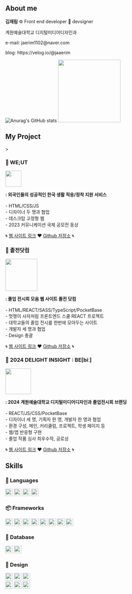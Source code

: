 
<div>
  <h2>About me</h2>
 <p><b>김재림</b> ⚙️ Front end developer 🍄 devsigner </p>
  <p>계원예술대학교 디지털미디어디자인과</p>
<p>e-mail: jaerim1102@naver.com</p>
<p>blog: https://velog.io/@jaaerim </p>

  ![Anurag's GitHub stats](https://github-readme-stats.vercel.app/api?username=jaerim1102&show_icons=true&theme=radical) 
  <img height="195px" src="https://github-readme-stats.vercel.app/api/top-langs/?username=jaerim1102&layout=compact">


<h2>My Project</h2>
> <h3>🌈 WE;UT</h3>
<img width="50px" src="https://github.com/user-attachments/assets/18b8dcb8-f73b-4993-a4d7-86c03797dbe6" />
<p><b>: 외국인들의 성공적인 한국 생활 적응/정착 지원 서비스</b> </br>
</br>
- HTML/CSS/JS  </br>
- 디자이너 두 명과 협업  </br>
- 데스크탑 고정형 웹  </br>
- 2023 커뮤니케이션 국제 공모전 동상
</p>

🌀 <a font-size="13px" href="https://jaerim1102.github.io/WE.UT/">웹 사이트 링크</a> ❤️
<a font-size="13px" href="https://github.com/jaerim1102/WE.UT">Github 저장소</a> 🌀


<h3>📘 졸전닷컴</h3>
<img width="100px" src="https://github.com/user-attachments/assets/8b31a1bb-dfce-4ac6-a896-b47f8fc08347"/>
<p><b>: 졸업 전시회 모음 웹 사이트 졸전 닷컴</b></br>
</br>
- HTML/REACT/SASS/TypeScript/PocketBase </br>
- 멋쟁이 사자처럼 프론트엔드 스쿨 REACT 프로젝트 </br>
- 대학교들의 졸업 전시를 한번에 모아두는 사이트 </br>
- 개발자 세 명과 협업 </br>
- Design 총괄
</p>

🌀 <a font-size="13px" href="https://jjcom.netlify.app/">웹 사이트 링크</a> ❤️
<a font-size="13px" href="https://github.com/FRONTENDSCHOOL10/LEEKIM?tab=readme-ov-file">Github 저장소</a>  🌀


<h3>🧩 2024 DELIGHT INSIGHT : BE[biː] </h3>
<img width="80px" src="https://github.com/user-attachments/assets/19eafec9-94ec-41cf-ba9e-b6c9f34b0f24"/>

<p><b>: 2024 계원예술대학교 디지털미디어디자인과 졸업전시회 브랜딩</b></br>
</br>
- REACT/JS/CSS/PocketBase </br>
- 디자이너 세 명, 기획자 한 명, 개발자 한 명과 협업 </br>
- 환경 구성, 메인, 커리큘럼, 프로젝트, 학생 페이지 등 </br>
- 웹/앱 반응형 구현 </br>
- 졸업 작품 심사 최우수작, 공로상
</p>

🌀 <a font-size="13px" href="http://www.digital-media.kr/degreeshow/2024">웹 사이트 링크</a> ❤️
<a font-size="13px" href="https://github.com/KaywonDMD2024/BE">Github 저장소</a>  🌀


<h2>Skills</h2>

<h3>📖 Languages</h3>
<img height="23px" src="https://img.shields.io/badge/html5-%23E34F26.svg?style=for-the-badge&logo=html5&logoColor=white" />
<img height="23px" src="https://img.shields.io/badge/css3-%231572B6.svg?style=for-the-badge&logo=css3&logoColor=white" />
<img height="23px" src="https://img.shields.io/badge/javascript-%23323330.svg?style=for-the-badge&logo=javascript&logoColor=%23F7DF1E" />
<img height="23px" src="https://img.shields.io/badge/TypeScript-007ACC?style=for-the-badge&logo=typescript&logoColor=white"/>

<h3>📦 Frameworks</h3>
<img height="23px" src="https://img.shields.io/badge/react-%2320232a.svg?style=for-the-badge&logo=react&logoColor=%2361DAFB" />
<img height="23px" src="https://img.shields.io/badge/React_Router-CA4245?style=for-the-badge&logo=react-router&logoColor=white"/>
<img height="23px" src="https://img.shields.io/badge/tailwindcss-%2338B2AC.svg?style=for-the-badge&logo=tailwind-css&logoColor=white" />
<img height="23px" src="https://img.shields.io/badge/SASS-hotpink.svg?style=for-the-badge&logo=SASS&logoColor=white" />
<img height="23px" src="https://img.shields.io/badge/GSAP-93CF2B?style=for-the-badge&logo=greensock&logoColor=white"/>
<img height="23px" src="https://img.shields.io/badge/Jekyll-CC0000?style=for-the-badge&logo=Jekyll&logoColor=white" />
<img height="23px" src="https://img.shields.io/badge/Node%20js-339933?style=for-the-badge&logo=nodedotjs&logoColor=white" />
<img height="23px" src="https://img.shields.io/badge/Vite-B73BFE?style=for-the-badge&logo=vite&logoColor=FFD62E"/>

<h3>💾 Database</h3>
<img height="23px" src="https://img.shields.io/badge/MongoDB-4EA94B?style=for-the-badge&logo=mongodb&logoColor=white"/>
<img height="23px" src="https://img.shields.io/badge/PocketBase-B8DBE4?style=for-the-badge&logo=PocketBase&logoColor=white" />

<h3>🎀 Design</h3>
<img height="23px" src="https://img.shields.io/badge/Adobe%20After%20Effects-9999FF.svg?style=for-the-badge&logo=Adobe%20After%20Effects&logoColor=white" />
<img height="23px" src="https://img.shields.io/badge/adobe%20illustrator-%23FF9A00.svg?style=for-the-badge&logo=adobe%20illustrator&logoColor=white" />
<img height="23px" src="https://img.shields.io/badge/Adobe%20InDesign-49021F?style=for-the-badge&logo=adobeindesign&logoColor=white" />
</br>
<img height="23px" src="https://img.shields.io/badge/adobe%20photoshop-%2331A8FF.svg?style=for-the-badge&logo=adobe%20photoshop&logoColor=white" />
<img height="23px" src="https://img.shields.io/badge/Adobe%20Premiere%20Pro-9999FF.svg?style=for-the-badge&logo=Adobe%20Premiere%20Pro&logoColor=white" />
<img height="23px" src="https://img.shields.io/badge/figma-%23F24E1E.svg?style=for-the-badge&logo=figma&logoColor=white" />
</div>
